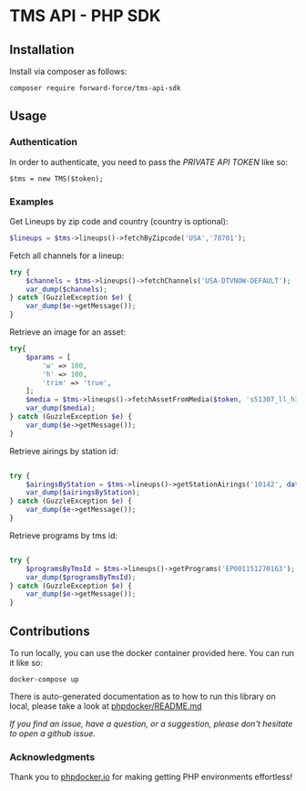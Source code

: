 # TMS API - PHP SDK

## Installation

Install via composer as follows:
```
composer require forward-force/tms-api-sdk
```

## Usage

### Authentication

In order to authenticate, you need to pass the *PRIVATE API TOKEN* like so:

```
$tms = new TMS($token); 
```

### Examples


Get Lineups by zip code and country (country is optional):

```php
$lineups = $tms->lineups()->fetchByZipcode('USA','78701');
```

Fetch all channels for a lineup:

```php
try {
    $channels = $tms->lineups()->fetchChannels('USA-DTVNOW-DEFAULT');
    var_dump($channels);
} catch (GuzzleException $e) {
    var_dump($e->getMessage());
}

```

Retrieve an image for an asset:
```php
try{
    $params = [
        'w' => 100,
        'h' => 100,
        'trim' => 'true',
    ];
    $media = $tms->lineups()->fetchAssetFromMedia($token, 's51307_ll_h3_aa.png',$params);
    var_dump($media);
} catch (GuzzleException $e) {
    var_dump($e->getMessage());
}

```

Retrieve airings by station id:
```php

try {
    $airingsByStation = $tms->lineups()->getStationAirings('10142', date("c", strtotime('-2 days')));
    var_dump($airingsByStation);
} catch (GuzzleException $e) {
    var_dump($e->getMessage());
}

```

Retrieve programs by tms id:
```php

try {
    $programsByTmsId = $tms->lineups()->getPrograms('EP001151270163');;
    var_dump($programsByTmsId);
} catch (GuzzleException $e) {
    var_dump($e->getMessage());
}

```


## Contributions

To run locally, you can use the docker container provided here. You can run it like so:

```
docker-compose up
```
There is auto-generated documentation as to how to run this library on local, please  take a look at [phpdocker/README.md](phpdocker/README.md)

*If you find an issue, have a question, or a suggestion, please don't hesitate to open a github issue.*

### Acknowledgments

Thank you to [phpdocker.io](https://phpdocker.io) for making getting PHP environments effortless! 
